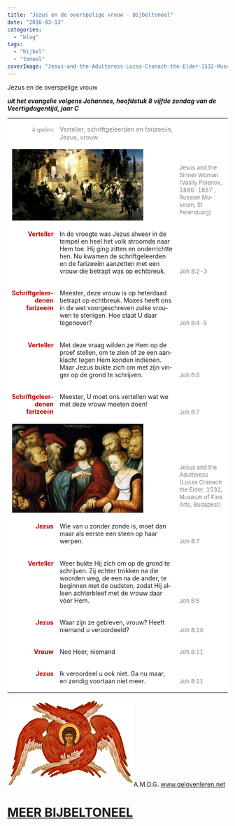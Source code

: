 ```yaml
---
title: "Jezus en de overspelige vrouw - Bijbeltoneel"
date: "2016-03-13"
categories: 
  - "blog"
tags: 
  - "bijbel"
  - "toneel"
coverImage: "Jesus-and-the-Adulteress-Lucas-Cranach-the-Elder-1532-Museum-of-Fine-Arts-Budapest.jpg"
---
```


Jezus en de overspelige vrouw

_**uit het evangelie volgens Johannes, hoofdstuk 8 vijfde zondag van de Veertigdagentijd, jaar C**_

<table width="627"><colgroup><col width="119"> <col width="346"> <col width="120"></colgroup><tbody><tr><td valign="top" bgcolor="#ffffff" width="119"><p lang="nl-NL" align="right"><span style="color: #7f7f7f;"><span style="font-family: 'Alte Haas Grotesk', serif;">4 spelers</span></span></p></td><td valign="top" bgcolor="#ffffff" width="346"><p lang="nl-NL"><span style="color: #7f7f7f;">Verteller, schriftgeleerden en farizee<span style="font-family: 'Apple Garamond', serif;">ë</span>n, Jezus, vrouw</span></p></td><td valign="bottom" bgcolor="#ffffff" width="120"></td></tr><tr><td colspan="2" valign="top" bgcolor="#ffffff" width="479">&nbsp;<img class="alignnone wp-image-2228 size-medium" src="images/Jesus-and-the-Sinner-Woman-Vasily-Polenov-1886-1887-Russian-Museum-St-Petersburg-300x163.jpg" alt="Jesus and the Sinner Woman (Vasily Polenov, 1886-1887 , Russian Museum, St Petersburg)" width="300" height="163"></td><td valign="bottom" bgcolor="#ffffff" width="120"><p lang="nl-NL"><span style="color: #7f7f7f;"><span style="font-size: small;">Jesus and the Sinner Woman (Vasily Polenov, 1886-1887 , Russian Museum, St Petersburg)</span></span></p></td></tr><tr><td valign="top" bgcolor="#ffffff" width="119"><p lang="nl-NL" align="right"><span style="color: #c00000;"><b>Verteller</b></span></p></td><td valign="top" bgcolor="#ffffff" width="346"><p class="western" lang="nl-NL">In de vroegte was Jezus alweer in de tempel en heel het volk stroomde naar Hem toe. Hij ging zitten en onderrichtte hen. Nu kwamen de schriftgeleerden en de farizeeën aanzetten met een vrouw die betrapt was op echtbreuk.</p></td><td valign="bottom" bgcolor="#ffffff" width="120"><p lang="nl-NL"><span style="color: #7f7f7f;"><span style="font-size: small;">Joh 8:2-3</span></span></p></td></tr><tr><td valign="top" bgcolor="#ffffff" width="119"><p lang="nl-NL" align="right"><span style="color: #c00000;"><b>Schriftgeleerdenen farizee<span style="font-family: 'Apple Garamond', serif;">ë</span>n</b></span></p></td><td valign="top" bgcolor="#ffffff" width="346"><p class="western" lang="nl-NL">Meester, deze vrouw is op heterdaad betrapt op echtbreuk. Mozes heeft ons in de wet voorgeschreven zulke vrouwen te stenigen. Hoe staat U daar tegenover?</p></td><td valign="bottom" bgcolor="#ffffff" width="120"><p lang="nl-NL"><span style="color: #7f7f7f;"><span style="font-size: small;">Joh 8:4-5</span></span></p></td></tr><tr><td valign="top" bgcolor="#ffffff" width="119"><p lang="nl-NL" align="right"><span style="color: #c00000;"><b>Verteller</b></span></p></td><td valign="top" bgcolor="#ffffff" width="346"><p class="western" lang="nl-NL">Met deze vraag wilden ze Hem op de proef stellen, om te zien of ze een aanklacht tegen Hem konden indienen. Maar Jezus bukte zich om met zijn vinger op de grond te schrijven.</p></td><td valign="bottom" bgcolor="#ffffff" width="120"><p lang="nl-NL"><span style="color: #7f7f7f;"><span style="font-size: small;">Joh 8:6</span></span></p></td></tr><tr><td valign="top" bgcolor="#ffffff" width="119"><p lang="nl-NL" align="right"><span style="color: #c00000;"><b>Schriftgeleerdenen farizee<span style="font-family: 'Apple Garamond', serif;">ë</span>n</b></span></p></td><td valign="top" bgcolor="#ffffff" width="346"><p class="western" lang="nl-NL">Meester, U moet ons vertellen wat we met deze vrouw moeten doen!</p></td><td valign="bottom" bgcolor="#ffffff" width="120"><p lang="nl-NL"><span style="color: #7f7f7f;"><span style="font-size: small;">Joh 8:7</span></span></p></td></tr><tr><td colspan="2" valign="top" bgcolor="#ffffff" width="479">&nbsp;<img class="alignnone size-medium wp-image-2229" src="images/Jesus-and-the-Adulteress-Lucas-Cranach-the-Elder-1532-Museum-of-Fine-Arts-Budapest-300x203.jpg" alt="Jesus and the Adulteress (Lucas Cranach the Elder, 1532, Museum of Fine Arts, Budapest)" width="300" height="203"></td><td valign="bottom" bgcolor="#ffffff" width="120"><p lang="en-US"><span style="color: #7f7f7f;"><span style="font-size: small;">Jesus and the Adulteress (Lucas Cranach the Elder, 1532, Museum of Fine Arts, Budapest)</span></span></p></td></tr><tr><td valign="top" bgcolor="#ffffff" width="119"><p lang="nl-NL" align="right"><span style="color: #c00000;"><b>Jezus</b></span></p></td><td valign="top" bgcolor="#ffffff" width="346"><p class="western" lang="nl-NL">Wie van u zonder zonde is, moet dan maar als eerste een steen op haar werpen.</p></td><td valign="bottom" bgcolor="#ffffff" width="120"><p lang="nl-NL"><span style="color: #7f7f7f;"><span style="font-size: small;">Joh 8:7</span></span></p></td></tr><tr><td valign="top" bgcolor="#ffffff" width="119"><p lang="nl-NL" align="right"><span style="color: #c00000;"><b>Verteller</b></span></p></td><td valign="top" bgcolor="#ffffff" width="346"><p class="western" lang="nl-NL">Weer bukte Hij zich om op de grond te schrijven. Zij echter trokken na die woorden weg, de een na de ander, te beginnen met de oudsten, zodat Hij alleen achterbleef met de vrouw daar vóór Hem.</p></td><td valign="bottom" bgcolor="#ffffff" width="120"><p lang="nl-NL"><span style="color: #7f7f7f;"><span style="font-size: small;">Joh 8:8</span></span></p></td></tr><tr><td valign="top" bgcolor="#ffffff" width="119"><p lang="nl-NL" align="right"><span style="color: #c00000;"><b>Jezus</b></span></p></td><td valign="top" bgcolor="#ffffff" width="346"><p class="western" lang="nl-NL">Waar zijn ze gebleven, vrouw? Heeft niemand u veroordeeld?</p></td><td valign="bottom" bgcolor="#ffffff" width="120"><p lang="nl-NL"><span style="color: #7f7f7f;"><span style="font-size: small;">Joh 8:10</span></span></p></td></tr><tr><td valign="top" bgcolor="#ffffff" width="119"><p lang="nl-NL" align="right"><span style="color: #c00000;"><b>Vrouw</b></span></p></td><td valign="top" bgcolor="#ffffff" width="346"><p class="western" lang="nl-NL">Nee Heer, niemand</p></td><td valign="bottom" bgcolor="#ffffff" width="120"><p lang="nl-NL"><span style="color: #7f7f7f;"><span style="font-size: small;">Joh 8:11</span></span></p></td></tr><tr><td valign="top" bgcolor="#ffffff" width="119"><p lang="nl-NL" align="right"><span style="color: #c00000;"><b>Jezus</b></span></p></td><td valign="top" bgcolor="#ffffff" width="346"><p class="western" lang="nl-NL">Ik veroordeel u ook niet. Ga nu maar, en zondig voortaan niet meer.</p></td><td valign="bottom" bgcolor="#ffffff" width="120"><p lang="nl-NL"><span style="color: #7f7f7f;"><span style="font-size: small;">Joh 8:11</span></span></p></td></tr></tbody></table>

![image005](images/image005.gif)A.M.D.G. www.gelovenleren.net

# [MEER BIJBELTONEEL](/bijbeltoneel/ "Bijbeltoneel")
